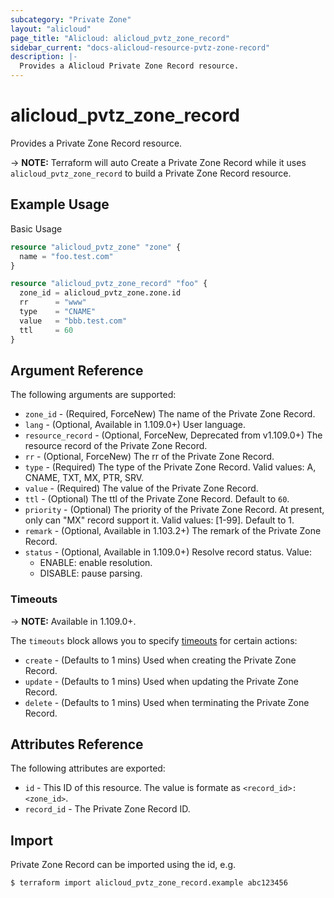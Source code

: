 ```yaml
---
subcategory: "Private Zone"
layout: "alicloud"
page_title: "Alicloud: alicloud_pvtz_zone_record"
sidebar_current: "docs-alicloud-resource-pvtz-zone-record"
description: |-
  Provides a Alicloud Private Zone Record resource.
---
```


# alicloud\_pvtz\_zone\_record

Provides a Private Zone Record resource.

-> **NOTE:** Terraform will auto Create a Private Zone Record while it uses `alicloud_pvtz_zone_record` to build a Private Zone Record resource.

## Example Usage

Basic Usage

```terraform
resource "alicloud_pvtz_zone" "zone" {
  name = "foo.test.com"
}

resource "alicloud_pvtz_zone_record" "foo" {
  zone_id = alicloud_pvtz_zone.zone.id
  rr      = "www"
  type    = "CNAME"
  value   = "bbb.test.com"
  ttl     = 60
}
```
## Argument Reference

The following arguments are supported:

* `zone_id` - (Required, ForceNew) The name of the Private Zone Record.
* `lang` - (Optional, Available in 1.109.0+) User language.
* `resource_record` - (Optional, ForceNew, Deprecated from v1.109.0+) The resource record of the Private Zone Record.
* `rr` - (Optional, ForceNew) The rr of the Private Zone Record.
* `type` - (Required) The type of the Private Zone Record. Valid values: A, CNAME, TXT, MX, PTR, SRV.
* `value` - (Required) The value of the Private Zone Record.
* `ttl` - (Optional) The ttl of the Private Zone Record. Default to `60`.
* `priority` - (Optional) The priority of the Private Zone Record. At present, only can "MX" record support it. Valid values: [1-99]. Default to 1.
* `remark` - (Optional, Available in 1.103.2+) The remark of the Private Zone Record.
* `status` - (Optional, Available in 1.109.0+) Resolve record status. Value:
    - ENABLE: enable resolution.
    - DISABLE: pause parsing.

### Timeouts

-> **NOTE:** Available in 1.109.0+.

The `timeouts` block allows you to specify [timeouts](https://www.terraform.io/docs/configuration-0-11/resources.html#timeouts) for certain actions:

* `create` - (Defaults to 1 mins) Used when creating the Private Zone Record.
* `update` - (Defaults to 1 mins) Used when updating the Private Zone Record.
* `delete` - (Defaults to 1 mins) Used when terminating the Private Zone Record. 

## Attributes Reference

The following attributes are exported:

* `id` - This ID of this resource. The value is formate as `<record_id>:<zone_id>`.
* `record_id` - The Private Zone Record ID.

## Import

Private Zone Record can be imported using the id, e.g.

```shell
$ terraform import alicloud_pvtz_zone_record.example abc123456
```


